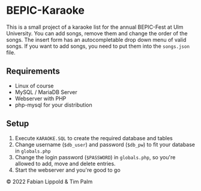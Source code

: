 # BEPIC-Karaoke

This is a small project of a karaoke list for the annual BEPIC-Fest at Ulm University. You can add songs, remove them and change the order of the songs. The insert form has an autocompletable drop down menu of valid songs. If you want to add songs, you need to put them into the `songs.json` file.

## Requirements

- Linux of course
- MySQL / MariaDB Server
- Webserver with PHP
- php-mysql for your distribution

## Setup

1. Execute `KARAOKE.SQL` to create the required database and tables
2. Change username (`$db_user`) and password (`$db_pw`) to fit your database in `globals.php`
3. Change the login password (`$PASSWORD`) in `globals.php`, so you're allowed to add, move and delete entries.
4. Start the webserver and you're good to go


© 2022 Fabian Lippold & Tim Palm
